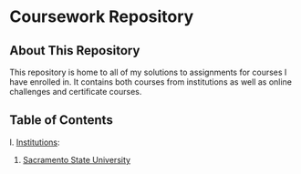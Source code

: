 # Coursework Repository
## About This Repository
This repository is home to all of my solutions to assignments for courses I have enrolled in. It contains both courses from institutions as well as online challenges and certificate courses.

## Table of Contents
I. [Institutions](./Institutions/):
  1. [Sacramento State University](https://github.com/austin-mel-edu/sacramento-state-university)
